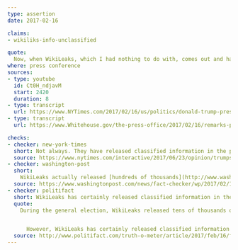 ```yaml
---
type: assertion
date: 2017-02-16

claims:
- wikiliks-info-unclassified

quote:
  Now, when WikiLeaks, which I had nothing to do with, comes out and happens to give — they're not giving classified information.
where: press conference
sources:
- type: youtube
  id: Ct0H_ndjavM
  start: 2420
  duration: 8
- type: transcript
  url: https://www.NYTimes.com/2017/02/16/us/politics/donald-trump-press-conference-transcript.html
- type: transcript
  url: https://www.Whitehouse.gov/the-press-office/2017/02/16/remarks-president-trump-press-conference

checks:
- checker: new-york-times
  short: Not always. They have released classified information in the past.
  source: https://www.nytimes.com/interactive/2017/06/23/opinion/trumps-lies.html
- checker: washington-post
  short:
    WikiLeaks actually released [hundreds of thousands](http://www.washingtonpost.com/wp-dyn/content/article/2010/11/28/AR2010112802395.html) of classified State Department cables, in a significant blow to U.S. diplomacy.
  source: https://www.washingtonpost.com/news/fact-checker/wp/2017/02/16/fact-checking-president-trumps-news-conference/
- checker: politifact
  short: WikiLeaks has certainly released classified information in the past.
  quote:
    During the general election, WikiLeaks released tens of thousands of emails that Russian actors stole from Democratic political operatives. Those emails do not contain classified information, as far as we know.


      However, WikiLeaks has certainly released classified information in the past. For example, Chelsea Manning (formerly known as Bradley Manning) made many thousands of classified and sensitive government files public through [WikiLeaks](http://www.politifact.com/truth-o-meter/statements/2017/feb/01/john-mccain/mccain-says-taliban-murdered-people-because-chelse/).
  source: http://www.politifact.com/truth-o-meter/article/2017/feb/16/fact-checking-donald-trumps-press-conference/
---
```

